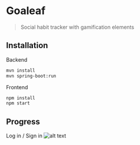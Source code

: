 # Goaleaf
>Social habit tracker with gamification elements
## Installation
Backend
```sh
mvn install
mvn spring-boot:run
```
Frontend
```sh
npm install
npm start
```
## Progress
Log in / Sign in
![alt text](http://GoaLeaf/README_files/goaleaf_login.PNG)
      
